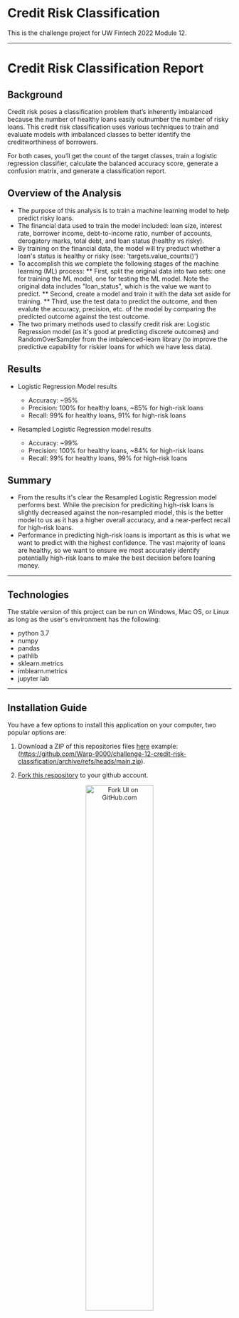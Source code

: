 # Credit Risk Classification

This is the challenge project for UW Fintech 2022 Module 12.

---

# Credit Risk Classification Report

## Background

Credit risk poses a classification problem that’s inherently imbalanced because the number of healthy loans easily outnumber the number of risky loans. This credit risk classification uses various techniques to train and evaluate models with imbalanced classes to better identify the creditworthiness of borrowers.

For both cases, you’ll get the count of the target classes, train a logistic regression classifier, calculate the balanced accuracy score, generate a confusion matrix, and generate a classification report.

## Overview of the Analysis

* The purpose of this analysis is to train a machine learning model to help predict risky loans.
* The financial data used to train the model included: loan size, interest rate, borrower income, debt-to-income ratio, number of accounts, derogatory marks, total debt, and loan status (healthy vs risky).
* By training on the financial data, the model will try preduct whether a loan's status is healthy or risky (see: 'targets.value_counts()')
* To accomplish this we complete the following stages of the machine learning (ML) process:
** First, split the original data into two sets: one for training the ML model, one for testing the ML model. Note the original data includes "loan_status", which is the value we want to predict.
** Second, create a model and train it with the data set aside for training.
** Third, use the test data to predict the outcome, and then evalute the accuracy, precision, etc. of the model by comparing the predicted outcome against the test outcome.
* The two primary methods used to classify credit risk are: Logistic Regression model (as it's good at predicting discrete outcomes) and RandomOverSampler from the imbalenced-learn library (to improve the predictive capability for riskier loans for which we have less data).

## Results

* Logistic Regression Model results
  * Accuracy: ~95%
  * Precision: 100% for healthy loans, ~85% for high-risk loans
  * Recall: 99% for healthy loans, 91% for high-risk loans
  
* Resampled Logistic Regression model results
  * Accuracy: ~99%
  * Precision: 100% for healthy loans, ~84% for high-risk loans
  * Recall: 99% for healthy loans, 99% for high-risk loans
  
## Summary

* From the results it's clear the Resampled Logistic Regression model performs best. While the precision for prediciting high-risk loans is slightly decreased against the non-resampled model, this is the better model to us as it has a higher overall accuracy, and a near-perfect recall for high-risk loans. 
* Performance in predicting high-risk loans is important as this is what we want to predict with the highest confidence. The vast majority of loans are healthy, so we want to ensure we most accurately identify potentially high-risk loans to make the best decision before loaning money.

---

## Technologies

The stable version of this project can be run on Windows, Mac OS, or Linux as long as the user's 
environment has the following:
- python 3.7
- numpy
- pandas
- pathlib
- sklearn.metrics
- imblearn.metrics
- jupyter lab

---

## Installation Guide

You have a few options to install this application on your computer, two popular options are:

1. Download a ZIP of this repositories files 
[here](url-to-zip)
     example: (https://github.com/Warp-9000/challenge-12-credit-risk-classification/archive/refs/heads/main.zip).

2. [Fork this respository](https://docs.github.com/en/get-started/quickstart/fork-a-repo "Fork a Repo - 
GitHub Docs") to your github account.

<p align="center">
<img src="https://github.com/Warp-9000/uw-fintech-2022-module01-challenge/blob/main/instructions/github-fork-button-screenshot.png?raw=true" 
alt="Fork UI on GitHub.com"
width="55%"/>
</p>

After forking the respository you can use `git clone 
your-username@domain.com:your-git-username/challenge-12-credit-risk-classification.git` 
to download a copy of the forked respository to your computer.

Forking has the added benefit of enabling your to easily keep your copy of the 
application up-to-date should any changes or improvements be made in the future.

---

## Usage

***Please note:*** *these usage instructions assume you have setup an environment where
the python version, libraries, and frameworks listed in [Technologies](#Technologies) are installed.*

1. Navigate to the root folder of your repository.
2. Run the application by (1) launching jupyter lab, and (2) running the credit_risk_resampling.ipynb file.

---

## Contributors

Thanks!

<a href="https://github.com/Warp-9000/challenge-12-credit-risk-classification/graphs/contributors">
<img src="https://contrib.rocks/image?repo=Warp-9000/challenge-12-credit-risk-classification" />
</a>

---

## License

This project is licensed under ... Please see the LICENSE file 
[here](https://github.com/Warp-9000/uw-fintech-2022/blob/main/Module-02/Challenge/loan_qualifier_app/LICENSE).
